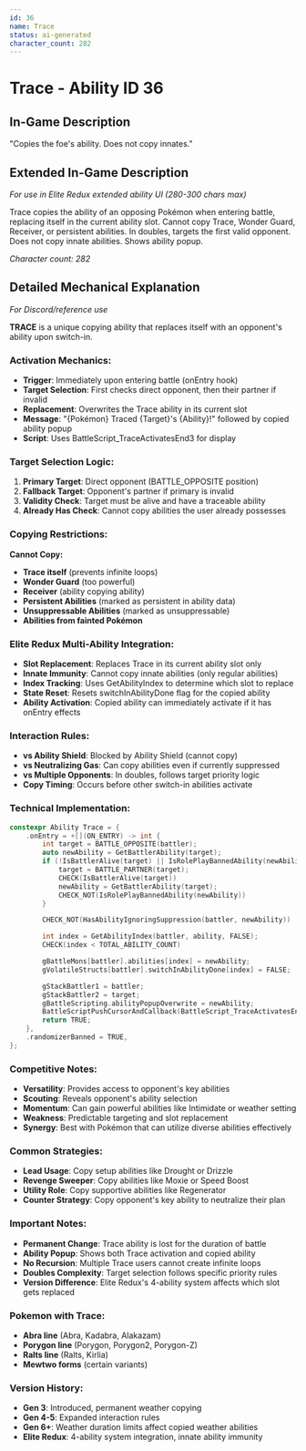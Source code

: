 ```yaml
---
id: 36
name: Trace
status: ai-generated
character_count: 282
---
```


# Trace - Ability ID 36

## In-Game Description
"Copies the foe's ability. Does not copy innates."

## Extended In-Game Description
*For use in Elite Redux extended ability UI (280-300 chars max)*

Trace copies the ability of an opposing Pokémon when entering battle, replacing itself in the current ability slot. Cannot copy Trace, Wonder Guard, Receiver, or persistent abilities. In doubles, targets the first valid opponent. Does not copy innate abilities. Shows ability popup.

*Character count: 282*

## Detailed Mechanical Explanation
*For Discord/reference use*

**TRACE** is a unique copying ability that replaces itself with an opponent's ability upon switch-in.

### Activation Mechanics:
- **Trigger**: Immediately upon entering battle (onEntry hook)
- **Target Selection**: First checks direct opponent, then their partner if invalid
- **Replacement**: Overwrites the Trace ability in its current slot
- **Message**: "{Pokémon} Traced {Target}'s {Ability}!" followed by copied ability popup
- **Script**: Uses BattleScript_TraceActivatesEnd3 for display

### Target Selection Logic:
1. **Primary Target**: Direct opponent (BATTLE_OPPOSITE position)
2. **Fallback Target**: Opponent's partner if primary is invalid
3. **Validity Check**: Target must be alive and have a traceable ability
4. **Already Has Check**: Cannot copy abilities the user already possesses

### Copying Restrictions:
**Cannot Copy:**
- **Trace itself** (prevents infinite loops)
- **Wonder Guard** (too powerful)
- **Receiver** (ability copying ability)
- **Persistent Abilities** (marked as persistent in ability data)
- **Unsuppressable Abilities** (marked as unsuppressable)
- **Abilities from fainted Pokémon**

### Elite Redux Multi-Ability Integration:
- **Slot Replacement**: Replaces Trace in its current ability slot only
- **Innate Immunity**: Cannot copy innate abilities (only regular abilities)
- **Index Tracking**: Uses GetAbilityIndex to determine which slot to replace
- **State Reset**: Resets switchInAbilityDone flag for the copied ability
- **Ability Activation**: Copied ability can immediately activate if it has onEntry effects

### Interaction Rules:
- **vs Ability Shield**: Blocked by Ability Shield (cannot copy)
- **vs Neutralizing Gas**: Can copy abilities even if currently suppressed
- **vs Multiple Opponents**: In doubles, follows target priority logic
- **Copy Timing**: Occurs before other switch-in abilities activate

### Technical Implementation:
```c
constexpr Ability Trace = {
    .onEntry = +[](ON_ENTRY) -> int {
        int target = BATTLE_OPPOSITE(battler);
        auto newAbility = GetBattlerAbility(target);
        if (!IsBattlerAlive(target) || IsRolePlayBannedAbility(newAbility)) {
            target = BATTLE_PARTNER(target);
            CHECK(IsBattlerAlive(target))
            newAbility = GetBattlerAbility(target);
            CHECK_NOT(IsRolePlayBannedAbility(newAbility))
        }

        CHECK_NOT(HasAbilityIgnoringSuppression(battler, newAbility))

        int index = GetAbilityIndex(battler, ability, FALSE);
        CHECK(index < TOTAL_ABILITY_COUNT)

        gBattleMons[battler].abilities[index] = newAbility;
        gVolatileStructs[battler].switchInAbilityDone[index] = FALSE;

        gStackBattler1 = battler;
        gStackBattler2 = target;
        gBattleScripting.abilityPopupOverwrite = newAbility;
        BattleScriptPushCursorAndCallback(BattleScript_TraceActivatesEnd3);
        return TRUE;
    },
    .randomizerBanned = TRUE,
};
```

### Competitive Notes:
- **Versatility**: Provides access to opponent's key abilities
- **Scouting**: Reveals opponent's ability selection
- **Momentum**: Can gain powerful abilities like Intimidate or weather setting
- **Weakness**: Predictable targeting and slot replacement
- **Synergy**: Best with Pokémon that can utilize diverse abilities effectively

### Common Strategies:
- **Lead Usage**: Copy setup abilities like Drought or Drizzle
- **Revenge Sweeper**: Copy abilities like Moxie or Speed Boost
- **Utility Role**: Copy supportive abilities like Regenerator
- **Counter Strategy**: Copy opponent's key ability to neutralize their plan

### Important Notes:
- **Permanent Change**: Trace ability is lost for the duration of battle
- **Ability Popup**: Shows both Trace activation and copied ability
- **No Recursion**: Multiple Trace users cannot create infinite loops
- **Doubles Complexity**: Target selection follows specific priority rules
- **Version Difference**: Elite Redux's 4-ability system affects which slot gets replaced

### Pokemon with Trace:
- **Abra line** (Abra, Kadabra, Alakazam)
- **Porygon line** (Porygon, Porygon2, Porygon-Z) 
- **Ralts line** (Ralts, Kirlia)
- **Mewtwo forms** (certain variants)

### Version History:
- **Gen 3**: Introduced, permanent weather copying
- **Gen 4-5**: Expanded interaction rules
- **Gen 6+**: Weather duration limits affect copied weather abilities
- **Elite Redux**: 4-ability system integration, innate ability immunity